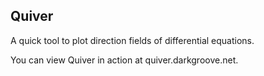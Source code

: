 ## Quiver

A quick tool to plot direction fields of differential equations.

You can view Quiver in action at quiver.darkgroove.net.